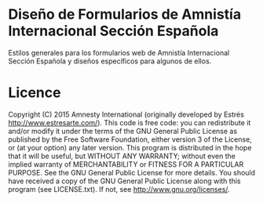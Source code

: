 # Diseño de Formularios de Amnistía Internacional Sección Española 

Estilos generales para los formularios web de Amnistía Internacional Sección Española y diseños específicos para algunos de ellos.

# Licence

Copyright (C) 2015 Amnesty International (originally developed by Estrés http://www.estresarte.com/). This code is free code: you can redistribute it and/or modify it under the terms of the GNU General Public License as published by the Free Software Foundation, either version 3 of the License, or (at your option) any later version. This program is distributed in the hope that it will be useful, but WITHOUT ANY WARRANTY; without even the implied warranty of MERCHANTABILITY or FITNESS FOR A PARTICULAR PURPOSE. See the GNU General Public License for more details. You should have received a copy of the GNU General Public License along with this program (see LICENSE.txt). If not, see http://www.gnu.org/licenses/.
